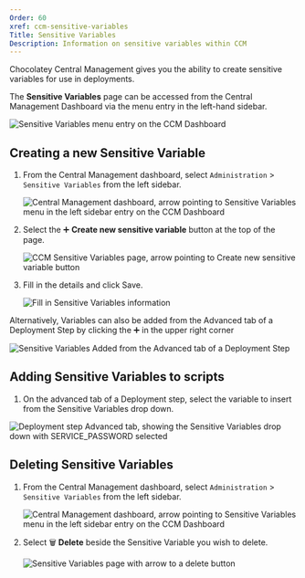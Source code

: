 ```yaml
---
Order: 60
xref: ccm-sensitive-variables
Title: Sensitive Variables
Description: Information on sensitive variables within CCM
---
```


Chocolatey Central Management gives you the ability to create sensitive variables for use in deployments.

The **Sensitive Variables** page can be accessed from the Central Management Dashboard via the menu entry in the left-hand sidebar.

![Sensitive Variables menu entry on the CCM Dashboard](/assets/images/sensitive-variables/ccm-sensitive-variables-nav.png)

## Creating a new Sensitive Variable

1. From the Central Management dashboard, select `Administration` > `Sensitive Variables` from the left sidebar.

    ![Central Management dashboard, arrow pointing to Sensitive Variables menu in the left sidebar entry on the CCM Dashboard](/assets/images/sensitive-variables/ccm-sensitive-variables-nav.png)
1. Select the :heavy_plus_sign: **Create new sensitive variable** button at the top of the page.

    ![CCM Sensitive Variables page, arrow pointing to Create new sensitive variable button](/assets/images/sensitive-variables/create-new-btn.png)
1. Fill in the details and click Save.

    ![Fill in Sensitive Variables information](/assets/images/sensitive-variables/fill-in-variable.png)

Alternatively, Variables can also be added from the Advanced tab of a Deployment Step by clicking the :heavy_plus_sign: in the upper right corner

![Sensitive Variables Added from the Advanced tab of a Deployment Step](/assets/images/sensitive-variables/ccm-deployment-step-add-btn.png)

## Adding Sensitive Variables to scripts

<?! Include "../../../../shared/sensitive-variables-note.txt" /?>

1. On the advanced tab of a Deployment step, select the variable to insert from the Sensitive Variables drop down.

![Deployment step Advanced tab, showing the Sensitive Variables drop down with SERVICE_PASSWORD selected](/assets/images/sensitive-variables/add-variable-to-deployment-step.png)

## Deleting Sensitive Variables

1. From the Central Management dashboard, select `Administration` > `Sensitive Variables` from the left sidebar.

    ![Central Management dashboard, arrow pointing to Sensitive Variables menu in the left sidebar entry on the CCM Dashboard](/assets/images/sensitive-variables/ccm-sensitive-variables-nav.png)
1. Select :wastebasket: **Delete** beside the Sensitive Variable you wish to delete.

    ![Sensitive Variables page with arrow to a delete button](/assets/images/sensitive-variables/delete-variable.png)
